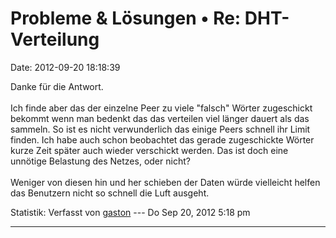 Probleme & Lösungen • Re: DHT-Verteilung
========================================

Date: 2012-09-20 18:18:39

Danke für die Antwort.\
\
Ich finde aber das der einzelne Peer zu viele \"falsch\" Wörter
zugeschickt bekommt wenn man bedenkt das das verteilen viel länger
dauert als das sammeln. So ist es nicht verwunderlich das einige Peers
schnell ihr Limit finden. Ich habe auch schon beobachtet das gerade
zugeschickte Wörter kurze Zeit später auch wieder verschickt werden. Das
ist doch eine unnötige Belastung des Netzes, oder nicht?\
\
Weniger von diesen hin und her schieben der Daten würde vielleicht
helfen das Benutzern nicht so schnell die Luft ausgeht.

Statistik: Verfasst von
[gaston](http://forum.yacy-websuche.de/memberlist.php?mode=viewprofile&u=918)
--- Do Sep 20, 2012 5:18 pm

------------------------------------------------------------------------

